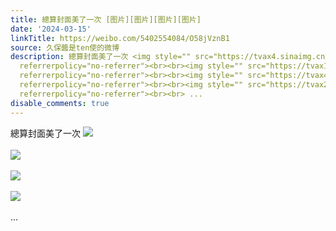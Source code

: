 ```yaml
---
title: 總算封面美了一次 [图片][图片][图片][图片]
date: '2024-03-15'
linkTitle: https://weibo.com/5402554084/O58jVznB1
source: 久保醬是ten使的微博
description: 總算封面美了一次 <img style="" src="https://tvax4.sinaimg.cn/large/005TCz76gy1hnrshhfiyuj30m80m1gn9.jpg"
  referrerpolicy="no-referrer"><br><br><img style="" src="https://tvax1.sinaimg.cn/large/005TCz76gy1hnrshi7c48j30m80m1n04.jpg"
  referrerpolicy="no-referrer"><br><br><img style="" src="https://tvax4.sinaimg.cn/large/005TCz76gy1hnrshiuz1oj30m80m1whd.jpg"
  referrerpolicy="no-referrer"><br><br><img style="" src="https://tvax2.sinaimg.cn/large/005TCz76gy1hnrshjmhr5j30m80m0q64.jpg"
  referrerpolicy="no-referrer"><br><br> ...
disable_comments: true
---
```

總算封面美了一次 <img style="" src="https://tvax4.sinaimg.cn/large/005TCz76gy1hnrshhfiyuj30m80m1gn9.jpg" referrerpolicy="no-referrer"><br><br><img style="" src="https://tvax1.sinaimg.cn/large/005TCz76gy1hnrshi7c48j30m80m1n04.jpg" referrerpolicy="no-referrer"><br><br><img style="" src="https://tvax4.sinaimg.cn/large/005TCz76gy1hnrshiuz1oj30m80m1whd.jpg" referrerpolicy="no-referrer"><br><br><img style="" src="https://tvax2.sinaimg.cn/large/005TCz76gy1hnrshjmhr5j30m80m0q64.jpg" referrerpolicy="no-referrer"><br><br> ...